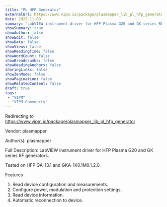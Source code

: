 ```yaml
---
title: "PL HFP Generator"
externalUrl: https://www.vipm.io/package/plasmapper_lib_pl_hfp_generator
date: 2022-11-09
summary: "LabVIEW instrument driver for HFP Plasma G20 and GK series RF generators."
showSummary: true
showAuthor: false
showEdit: false
showData: false
showViews: false
showReadingTime: false
showWordCount: false
showBreadcrumbs: false
showHeadingAnchors: false
sharingLinks: false
showZenMode: false
showPagination: false
showRelatedContent: false
draft: true
tags:
 - "VIPM"
 - "VIPM Community"
---
```


Redirecting to https://www.vipm.io/package/plasmapper_lib_pl_hfp_generator

Vendor: plasmapper

Author(s): plasmapper
 
Full Description:
LabVIEW instrument driver for HFP Plasma G20 and GK series RF generators.

Tested on HFP GA-13.1 and GKA-1K0.1M0.1.2.0.

Features
1. Read device configuration and measurements.
2. Configure power, modulation and protection settings.
3. Read device information.
4. Automatic reconnection to device.